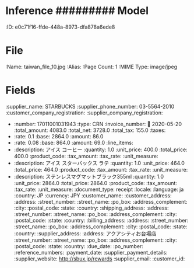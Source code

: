 Inference
#########
Model
=====
:ID: e0c71f16-ffde-448a-8973-dfa878a6ede8

File
====
:Name: taiwan_file_10.jpg
:Alias:
:Page Count: 1
:MIME Type: image/jpeg

Fields
======
:supplier_name: STARBUCKS
:supplier_phone_number: 03-5564-2010
:customer_company_registration:
:supplier_company_registration:
  * :number: 17011001031943
    :type: CRN
:invoice_number:
:date: 2020-05-20
:total_amount: 4083.0
:total_net: 3728.0
:total_tax: 155.0
:taxes:
  * :rate: 0.1
    :base: 2864.0
    :amount: 86.0
  * :rate: 0.08
    :base: 864.0
    :amount: 69.0
:line_items:
  * :description: アイス コーヒー
    :quantity: 1.0
    :unit_price: 400.0
    :total_price: 400.0
    :product_code:
    :tax_amount:
    :tax_rate:
    :unit_measure:
  * :description: アイス スターバックス ラテ
    :quantity: 1.0
    :unit_price: 464.0
    :total_price: 464.0
    :product_code:
    :tax_amount:
    :tax_rate:
    :unit_measure:
  * :description: ステンレスマグマットブラック355ml
    :quantity: 1.0
    :unit_price: 2864.0
    :total_price: 2864.0
    :product_code:
    :tax_amount:
    :tax_rate:
    :unit_measure:
:document_type: receipt
:locale:
  :language: ja
  :country: JP
  :currency: JPY
:customer_name:
:customer_address:
  :address:
  :street_number:
  :street_name:
  :po_box:
  :address_complement:
  :city:
  :postal_code:
  :state:
  :country:
:shipping_address:
  :address:
  :street_number:
  :street_name:
  :po_box:
  :address_complement:
  :city:
  :postal_code:
  :state:
  :country:
:billing_address:
  :address:
  :street_number:
  :street_name:
  :po_box:
  :address_complement:
  :city:
  :postal_code:
  :state:
  :country:
:supplier_address:
  :address: アクアシティお台場店
  :street_number:
  :street_name:
  :po_box:
  :address_complement:
  :city:
  :postal_code:
  :state:
  :country:
:due_date:
:po_number:
:reference_numbers:
:payment_date:
:supplier_payment_details:
:supplier_website: http://sbux.jp/rewards
:supplier_email:
:customer_id:
